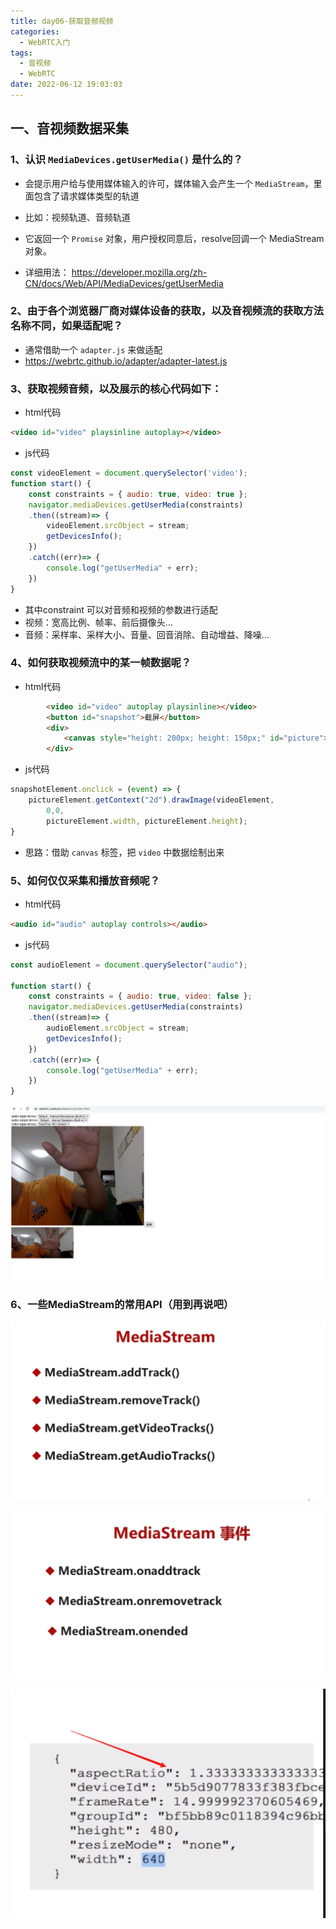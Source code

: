 ```yaml
---
title: day06-获取音频视频
categories:
  - WebRTC入门
tags:
  - 音视频
  - WebRTC
date: 2022-06-12 19:03:03
---
```




## 一、音视频数据采集

### 1、认识 `MediaDevices.getUserMedia()` 是什么的？

- 会提示用户给与使用媒体输入的许可，媒体输入会产生一个 `MediaStream`，里面包含了请求媒体类型的轨道
- 比如：视频轨道、音频轨道
- 它返回一个 `Promise` 对象，用户授权同意后，resolve回调一个 MediaStream对象。

- 详细用法： https://developer.mozilla.org/zh-CN/docs/Web/API/MediaDevices/getUserMedia



### 2、由于各个浏览器厂商对媒体设备的获取，以及音视频流的获取方法名称不同，如果适配呢？

- 通常借助一个 `adapter.js` 来做适配
- https://webrtc.github.io/adapter/adapter-latest.js



### 3、获取视频音频，以及展示的核心代码如下：

- html代码

```html
<video id="video" playsinline autoplay></video>
```



- js代码

```js
const videoElement = document.querySelector('video');
function start() {
	const constraints = { audio: true, video: true };
	navigator.mediaDevices.getUserMedia(constraints)
	.then((stream)=> {
		videoElement.srcObject = stream;
		getDevicesInfo();
	})
	.catch((err)=> {
		console.log("getUserMedia" + err);
	})
}
```

- 其中constraint 可以对音频和视频的参数进行适配
- 视频：宽高比例、帧率、前后摄像头...
- 音频：采样率、采样大小、音量、回音消除、自动增益、降噪...



### 4、如何获取视频流中的某一帧数据呢？

- html代码

```html
		<video id="video" autoplay playsinline></video>
		<button id="snapshot">截屏</button>
		<div>
			<canvas style="height: 200px; height: 150px;" id="picture"></canvas>
		</div>
```

- js代码

```javascript
snapshotElement.onclick = (event) => {
	pictureElement.getContext("2d").drawImage(videoElement,
		0,0,
		pictureElement.width, pictureElement.height);
}
```

- 思路：借助 `canvas` 标签，把 `video` 中数据绘制出来

### 5、如何仅仅采集和播放音频呢？

- html代码

```html
<audio id="audio" autoplay controls></audio>
```

- js代码

```js
const audioElement = document.querySelector("audio");

function start() {
	const constraints = { audio: true, video: false };
	navigator.mediaDevices.getUserMedia(constraints)
	.then((stream)=> {
		audioElement.srcObject = stream;
		getDevicesInfo();
	})
	.catch((err)=> {
		console.log("getUserMedia" + err);
	})
}
```



![最终效果图](day03获取视频音频/image-20220612195354615.png)

### 6、一些MediaStream的常用API（用到再说吧）



![image-20220612195626060](day03获取视频音频/image-20220612195626060.png)

![image-20220612195636710](day03获取视频音频/image-20220612195636710.png)

![image-20220612195650400](day03获取视频音频/image-20220612195650400.png)
